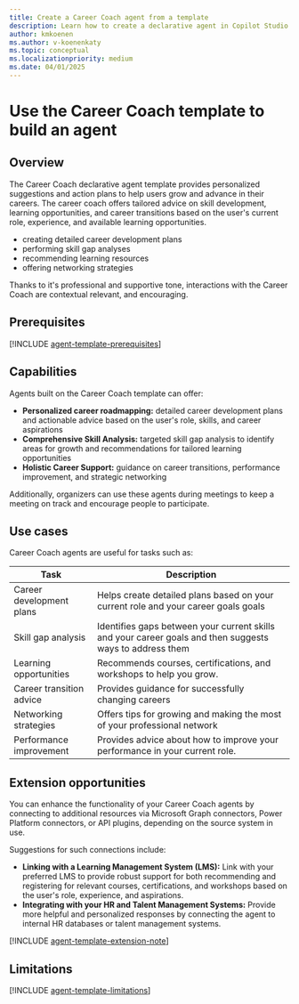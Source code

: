 ```yaml
---
title: Create a Career Coach agent from a template
description: Learn how to create a declarative agent in Copilot Studio agent builder using the Career Coach template.
author: kmkoenen
ms.author: v-koenenkaty
ms.topic: conceptual
ms.localizationpriority: medium
ms.date: 04/01/2025
---
```


# Use the Career Coach template to build an agent

## Overview

The Career Coach declarative agent template provides personalized suggestions and action plans to help users grow and advance in their careers. The career coach offers tailored advice on skill development, learning opportunities, and career transitions based on the user's current role, experience, and available learning opportunities.  

- creating detailed career development plans
- performing skill gap analyses
- recommending learning resources
- offering networking strategies

Thanks to it's professional and supportive tone, interactions with the Career Coach are contextual relevant, and encouraging.

## Prerequisites

[!INCLUDE [agent-template-prerequisites](includes/agent-template-prerequisites.md)]

## Capabilities

Agents built on the Career Coach template can offer:

- **Personalized career roadmapping:** detailed career development plans and actionable advice based on the user's role, skills, and career aspirations
- **Comprehensive Skill Analysis:** targeted skill gap analysis to identify areas for growth and recommendations for tailored learning opportunities
- **Holistic Career Support:** guidance on career transitions, performance improvement, and strategic networking

Additionally, organizers can use these agents during meetings to keep a meeting on track and encourage people to participate.

## Use cases

Career Coach agents are useful for tasks such as:

| **Task** | **Description** |
| ----------   | ----------  |
| Career development plans | Helps create detailed plans based on your current role and your career goals goals |
| Skill gap analysis | Identifies gaps between your current skills and your career goals and then suggests ways to address them |
| Learning opportunities | Recommends courses, certifications, and workshops to help you grow. |
| Career transition advice  | Provides guidance for successfully changing careers  |
| Networking strategies  |  Offers tips for growing and making the most of your professional network |
| Performance improvement  | Provides advice about how to improve your performance in your current role. |

## Extension opportunities

You can enhance the functionality of your Career Coach agents by connecting to additional resources via Microsoft Graph connectors, Power Platform connectors, or API plugins, depending on the source system in use.

Suggestions for such connections include:

- **Linking with a Learning Management System (LMS):** Link with your preferred LMS to provide robust support for both recommending and registering for relevant courses, certifications, and workshops based on the user's role, experience, and aspirations.
- **Integrating with your HR and Talent Management Systems:** Provide more helpful and personalized responses by connecting the agent to internal HR databases or talent management systems.

<!-- Note about IT involvement -->
[!INCLUDE [agent-template-extension-note](includes/agent-template-extension-note.md)]

## Limitations

[!INCLUDE [agent-template-limitations](includes/agent-template-limitations.md)]